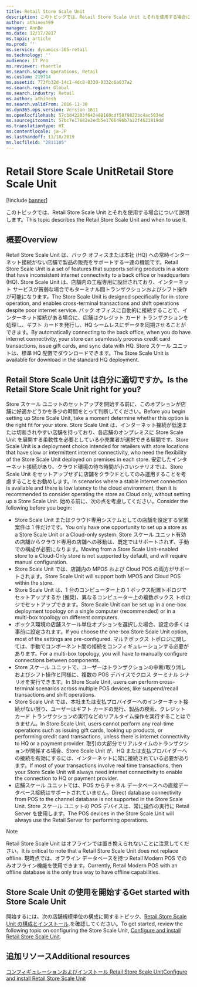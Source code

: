 ```yaml
---
title: Retail Store Scale Unit
description: このトピックでは、Retail Store Scale Unit とそれを使用する場合について説明します。
author: athinesh99
manager: AnnBe
ms.date: 12/17/2017
ms.topic: article
ms.prod: ''
ms.service: dynamics-365-retail
ms.technology: ''
audience: IT Pro
ms.reviewer: rhaertle
ms.search.scope: Operations, Retail
ms.custom: 219714
ms.assetid: 773fb32d-14c1-4dc8-8330-0332c6a037a2
ms.search.region: Global
ms.search.industry: Retail
ms.author: athinesh
ms.search.validFrom: 2016-11-30
ms.dyn365.ops.version: Version 1611
ms.openlocfilehash: 57c1d42203f642488160cdf58f9822bc4ac5034d
ms.sourcegitcommit: 57bc7e17682e2edb5e1766496b7a22f4621819dd
ms.translationtype: HT
ms.contentlocale: ja-JP
ms.lasthandoff: 11/18/2019
ms.locfileid: "2811105"
---
```

# <a name="retail-store-scale-unit"></a><span data-ttu-id="fb2f7-103">Retail Store Scale Unit</span><span class="sxs-lookup"><span data-stu-id="fb2f7-103">Retail Store Scale Unit</span></span>

[!include [banner](../includes/banner.md)]

<span data-ttu-id="fb2f7-104">このトピックでは、Retail Store Scale Unit とそれを使用する場合について説明します。</span><span class="sxs-lookup"><span data-stu-id="fb2f7-104">This topic describes the Retail Store Scale Unit and when to use it.</span></span>

<a name="overview"></a><span data-ttu-id="fb2f7-105">概要</span><span class="sxs-lookup"><span data-stu-id="fb2f7-105">Overview</span></span>
--------

<span data-ttu-id="fb2f7-106">Retail Store Scale Unit は、バック オフィスまたは本社 (HQ) への常時インターネット接続がない店舗で製品の販売をサポートする一連の機能です。</span><span class="sxs-lookup"><span data-stu-id="fb2f7-106">Retail Store Scale Unit is a set of features that supports selling products in a store that have inconsistent internet connectivity to a back office or headquarters (HQ).</span></span> <span data-ttu-id="fb2f7-107">Store Scale Unit は、店舗内の工程専用に設計されており、インターネット サービスが貧弱な場合でもターミナル間トランザクションおよびシフト操作が可能になります。</span><span class="sxs-lookup"><span data-stu-id="fb2f7-107">The Store Scale Unit is designed specifically for in-store operation, and enables cross-terminal transactions and shift operations despite poor internet service.</span></span> <span data-ttu-id="fb2f7-108">バック オフィスに自動的に接続することで、インターネット接続がある場合に、店舗はクレジット カード トランザクションを処理し、ギフト カードを発行し、HQ シームレスにデータを同期させることができます。</span><span class="sxs-lookup"><span data-stu-id="fb2f7-108">By automatically connecting to the back office, when you do have internet connectivity, your store can seamlessly process credit card transactions, issue gift cards, and sync data with HQ.</span></span> <span data-ttu-id="fb2f7-109">Store スケール ユニットは、標準 HQ 配置でダウンロードできます。</span><span class="sxs-lookup"><span data-stu-id="fb2f7-109">The Store Scale Unit is available for download in the standard HQ deployment.</span></span>

## <a name="is-the-retail-store-scale-unit-right-for-you"></a><span data-ttu-id="fb2f7-110">Retail Store Scale Unit は自分に適切ですか。</span><span class="sxs-lookup"><span data-stu-id="fb2f7-110">Is the Retail Store Scale Unit right for you?</span></span>
<span data-ttu-id="fb2f7-111">Store スケール ユニットのセットアップを開始する前に、このオプションが店舗に好適かどうかを多少の時間をとって判断してください。</span><span class="sxs-lookup"><span data-stu-id="fb2f7-111">Before you begin setting up Store Scale Unit, take a moment determine whether this option is the right fit for your store.</span></span> <span data-ttu-id="fb2f7-112">Store Scale Unit は、インターネット接続が低速または切断されやすい店舗を持っており、各店舗のオンプレミスに Store Scale Unit を展開する柔軟性を必要としている小売業者が選択できる展開です。</span><span class="sxs-lookup"><span data-stu-id="fb2f7-112">Store Scale Unit is a deployment choice intended for retailers with store locations that have slow or intermittent internet connectivity, who need the flexibility of the Store Scale Unit deployed on premises in each store.</span></span> <span data-ttu-id="fb2f7-113">安定したインターネット接続があり、クラウド環境の待ち時間が小さいシナリオでは、Store Scale Unit をセットアップせずに店舗をクラウドとしてのみ運用することを考慮することをお勧めします。</span><span class="sxs-lookup"><span data-stu-id="fb2f7-113">In scenarios where a stable internet connection is available and there is low latency to the cloud environment, then it is recommended to consider operating the store as Cloud only, without setting up a Store Scale Unit.</span></span> <span data-ttu-id="fb2f7-114">始める前に、次の点を考慮してください。</span><span class="sxs-lookup"><span data-stu-id="fb2f7-114">Consider the following before you begin:</span></span>

-   <span data-ttu-id="fb2f7-115">Store Scale Unit またはクラウド専用システムとしての店舗を設定する営業案件は 1 件だけです。</span><span class="sxs-lookup"><span data-stu-id="fb2f7-115">You only have one opportunity to set up a store as a Store Scale Unit or a Cloud-only system.</span></span> <span data-ttu-id="fb2f7-116">Store スケール ユニット有効の店舗からクラウド専用の店舗への移動は、既定ではサポートされず、手動での構成が必要になります。</span><span class="sxs-lookup"><span data-stu-id="fb2f7-116">Moving from a Store Scale Unit-enabled store to a Cloud-Only store is not supported by default, and will require manual configuration.</span></span>
-   <span data-ttu-id="fb2f7-117">Store Scale Unit では、店舗内の MPOS および Cloud POS の両方がサポートされます。</span><span class="sxs-lookup"><span data-stu-id="fb2f7-117">Store Scale Unit will support both MPOS and Cloud POS within the store.</span></span>
-   <span data-ttu-id="fb2f7-118">Store Scale Unit は、1 台のコンピューター上の 1 ボックス配置トポロジでセットアップするか (推奨)、異なるコンピューター上の複数ボックス トポロジでセットアップできます。</span><span class="sxs-lookup"><span data-stu-id="fb2f7-118">Store Scale Unit can be set up in a one-box deployment topology on a single computer (recommended) or in a multi-box topology on different computers.</span></span>
-   <span data-ttu-id="fb2f7-119">ボックス環境の店舗スケール単位オプションを選択した場合、設定の多くは事前に設定されます。</span><span class="sxs-lookup"><span data-stu-id="fb2f7-119">If you choose the one-box Store Scale Unit option, most of the settings are pre-configured.</span></span> <span data-ttu-id="fb2f7-120">マルチボックス トポロジに関しては、手動でコンポーネント間の接続をコンフィギュレーションする必要があります。</span><span class="sxs-lookup"><span data-stu-id="fb2f7-120">For a multi-box topology, you will have to manually configure connections between components.</span></span>
-   <span data-ttu-id="fb2f7-121">Store スケール ユニットで、ユーザーはトランザクションの中断/取り消しおよびシフト操作と同様に、複数の POS デバイスでクロス ターミナル シナリオを実行できます。</span><span class="sxs-lookup"><span data-stu-id="fb2f7-121">In Store Scale Unit, users can perform cross-terminal scenarios across multiple POS devices, like suspend/recall transactions and shift operations.</span></span>
-   <span data-ttu-id="fb2f7-122">Store Scale Unit では、本社または支払プロバイダーへのインターネット接続がない限り、ユーザーはギフト カードの発行、製品の検索、クレジット カード トランザクションの実行などのリアルタイム操作を実行することはできません。</span><span class="sxs-lookup"><span data-stu-id="fb2f7-122">In Store Scale Unit, users cannot perform any real-time operations such as issuing gift cards, looking up products, or performing credit card transactions, unless there is internet connectivity to HQ or a payment provider.</span></span> <span data-ttu-id="fb2f7-123">取引の大部分でリアルタイムのトランザクションが関係する場合、Store Scale Unit が、HQ または支払プロバイダーへの接続を有効にするには、インターネットに常に接続されている必要があります。</span><span class="sxs-lookup"><span data-stu-id="fb2f7-123">If most of your transactions involve real time transactions, then your Store Scale Unit will always need internet connectivity to enable the connection to HQ or payment provider.</span></span>
-   <span data-ttu-id="fb2f7-124">店舗スケール ユニットでは、POS からチャネル データベースへの直接データベース接続はサポートされていません。</span><span class="sxs-lookup"><span data-stu-id="fb2f7-124">Direct database connectivity from POS to the channel database is not supported in the Store Scale Unit.</span></span> <span data-ttu-id="fb2f7-125">Store スケール ユニットの POS デバイスは、常に操作の実行に Retail Server を使用します。</span><span class="sxs-lookup"><span data-stu-id="fb2f7-125">The POS devices in the Store Scale Unit will always use the Retail Server for performing operations.</span></span>

> [!NOTE]
> <span data-ttu-id="fb2f7-126">Retail Store Scale Unit はオフラインでは置き換えられないことに注意してください。</span><span class="sxs-lookup"><span data-stu-id="fb2f7-126">It is critical to note that a Retail Store Scale Unit does not replace offline.</span></span> <span data-ttu-id="fb2f7-127">現時点では、オフライン データベースを持つ Retail Modern POS でのみオフライン機能を使用できます。</span><span class="sxs-lookup"><span data-stu-id="fb2f7-127">Currently, Retail Modern POS with an offline database is the only true way to have offline capabilities.</span></span> 

## <a name="get-started-with-store-scale-unit"></a><span data-ttu-id="fb2f7-128">Store Scale Unit の使用を開始する</span><span class="sxs-lookup"><span data-stu-id="fb2f7-128">Get started with Store Scale Unit</span></span>

<span data-ttu-id="fb2f7-129">開始するには、次の店舗規模単位の構成に関するトピック、[Retail Store Scale Unit の構成とインストール](retail-store-scale-unit-configuration-installation.md).を確認してください。</span><span class="sxs-lookup"><span data-stu-id="fb2f7-129">To get started, review the following topic on configuring the Store Scale Unit, [Configure and install Retail Store Scale Unit](retail-store-scale-unit-configuration-installation.md).</span></span>

<a name="additional-resources"></a><span data-ttu-id="fb2f7-130">追加リソース</span><span class="sxs-lookup"><span data-stu-id="fb2f7-130">Additional resources</span></span>
--------

[<span data-ttu-id="fb2f7-131">コンフィギュレーションおよびインストール Retail Store Scale Unit</span><span class="sxs-lookup"><span data-stu-id="fb2f7-131">Configure and install Retail Store Scale Unit</span></span>](retail-store-scale-unit-configuration-installation.md)



